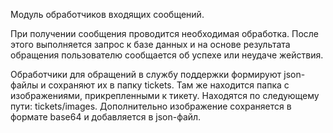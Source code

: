 Модуль обработчиков входящих сообщений. 

При получении сообщения проводится необходимая обработка. После этого выполняется запрос к базе данных и на основе результата обращения пользователю сообщается об успехе или неудаче жействия.

Обработчики для обращений в службу поддержки формируют json-файлы и сохраняют их в папку tickets. Там же находится папка с изображениями, прикрепленными к тикету. Находятся по следующему пути: tickets/images. Дополнительно изображение сохраняется в формате base64 и добавляется в json-файл.

